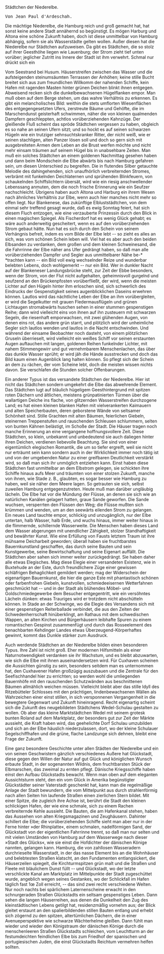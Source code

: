 <h>Städtchen der Niederelbe.</h>

<pre><h>Von Jean Paul d'Ardeschah.</h></pre>

Die mächtige Niederelbe, die Hamburg reich und groß gemacht hat,
hat sonst keine andere Stadt annähernd so begünstigt. Es mögen
Harburg und Altona eine schöne Zukunft haben, doch ist diese unmittelbar
von Hamburg abhängig, sofern sie als Wasserstädte gelten
wollen. Außer diesen hat die Niederelbe nur Städtchen aufzuweisen.
Da gibt es Städtchen, die so stolz auf ihrer Geesthöhe liegen wie
Lauenburg; der Strom zieht tief unten vorüber; jeglicher Zutritt
ins Innere der Stadt ist ihm verwehrt. Schmal nur drückt sich ein 

<bild/>

<bu>Vom Seestrand bei Husum.</bu> 
Häuserstreifen zwischen das Wasser und die aufsteigenden steinumsäumten
Terrassen der Anhöhen; keine stille Bucht breitet sich
aus zum freundlichen Willkomm der nahenden Schiffe, kein Hafen
mit ragenden Masten hinter grünen Deichen blinkt ihnen entgegen.
Abweisend recken sich die dunkelbewachsenen Hügelflanken empor.
Man muß oben auf dem Berge stehen, um das wahre Verhältnis
zu erkennen. Es gibt ein melancholisches Bild: weithin die stets
umflorten Wiesenflächen des entgegengesetzten Ufers, zerstreute
Bäume und Gehöfte, die im Marschendunst geisterhaft schwimmen,
näher die von kleinen qualmenden Dampfern geschleppten, achtlos
vorüberziehenden Kahnzüge. Der gleißende Fluß scheint das spröde
Städtchen vergessen zu haben, obgleich es so nahe an seinen Ufern
sitzt; und so hockt es auf seinen schwarzen Hügeln wie ein trutziger
sehnsuchtskranker Ritter, der nicht weiß, wie er seinen stachligen,
alten Panzer lösen soll und doch so gern sich mit ausgebreiteten Armen
dem Leben an die Brust werfen möchte und nicht mehr einsam
träumen auf seinem Hügel bis in unabsehbare Zeiten. Man muß
ein solches Städtchen an einem goldenen Nachmittag gesehen haben
und dann beim Mondschein die Elbe abwärts bis nach Hamburg
gefahren sein, um diesen Unterschied zu begreifen. Die in flutendes
Silber getauchte Melodie des dahingehenden, sich unaufhörlich
verbreiternden Stromes, verbrämt mit funkelnden Deichlaternen und
sprühenden Blinkfeuern, von schaukelnden Schiffslichtern übersät,
wird wie ein riesig anschwellender Lebenssang anmuten, dem die
noch frische Erinnerung wie ein Seufzer nachschleicht. Übrigens
haben auch Altona und Harburg ein ihrem Wesen nach ähnliches
Verhältnis zur Elbe, wenn auch hier manches nicht mehr so offen
liegt. Nur Blankenese, das zukünftige Elbluststädtchen, von dem
einmal sehr treffend gesagt wurde, daß es ewig Sonntag feiert,
hat sich diesem Fluch entzogen, wie eine verzauberte Prinzessin
durch den Blick in einen magischen Spiegel. Als Fischerdorf hat
es wenig Glück gehabt; es wäre auch anderweitig gescheitert, wenn
es auf den vorüberziehenden Strom gebaut hätte. Nun hat es sich
durch den Schein von seinem Verhängnis befreit, indem es vom
Bilde der Elbe lebt -- so zieht es alles an sich, was vom schönen
Schein leben will. Viel hat es aber auch den beiden Elbsanden zu
verdanken, dem großen und dem kleinen Schweinesand, die die Fahrrinne
der Elbe näher ans Ufer gedrängt haben, so daß man alle
vorüberziehenden Dampfer und Segler aus unmittelbarer Nähe be-* 
*trachten kann -- ein Bild voll ewig wechselnder Reize und wunderbar
belebten Lebens, doch wohlgemerkt -- nur ein Bild. Wer in
dunkler Nacht auf der Blankeneser Landungsbrücke steht, zur Zeit
der Ebbe besonders, wenn der Strom, von der Flut nicht aufgehalten,
geheimnisvoll gurgelnd und seufzend an den Brückenpfosten
vorüberfließt, der wird, wenn die meisten Lichter auf den Hügeln
hinter ihm erloschen sind, sich schwerlich des Eindrucks der Gespenstigkeit
seines augenblicklichen Daseins erwehren können. Lautlos
wird das nächtliche Leben der Elbe an ihm vorübergleiten, er
wird die Segelkutter mit grauen Fledermausflügeln und grünen
Lichtaugen stromabwärts huschen sehen in einer stummen gespenstigen
Reihe; dann wird vielleicht eins von ihnen auf ihn zusteuern mit
schwarzen Segeln, die riesenhaft emporwachsen, mit zwei glühenden
Augen, von denen eins rot, das andere grün starrt, und plötzlich
wird der unheimliche Segler sich lautlos wenden und lautlos in die
Nacht entschwinden. Und während der einsame Beobachter noch dasteht,
von einem plötzlichen Gruseln überrieselt, wird vielleicht ein
weißes Schiff vor seinen erstaunten Augen auftauchen mit langen,
goldenen Reihen funkelnder Lichter, mit nahem Stimmengewirr und
gut vernehmbarem Menschenlachen, das über das dunkle Wasser
sprüht; er wird jäh die Hände ausstrecken und doch das Bild kaum
einen Augenblick lang halten können. So pflegt sich der Schein
an dem zu rächen, der vom Scheine lebt, doch die meisten wissen
nichts davon. Sie verschlafen die Stunden solcher Offenbarungen.

Ein anderer Typus ist das <g>versandete</g> Städtchen der Niederelbe.
Hier ist nicht das Städtchen sondern umgekehrt die Elbe das abwehrende
Element. Das Städtchen lugt auf bläulich hügeligem
Geesthintergrund mit spitzen roten Dächern und ältlichen, meistens
grünpatinierten Türmen über die wallartigen Deiche ins flache, von
glitzernden Wasserstreifen durchzogene Land; es hat einen kleinen
blanken Hafen mit vielverankerten Kaimauern und alten Speicherbauten,
deren geborstene Wände von seltsamer Schönheit sind. Stille
Grachten mit alten Bäumen, feierlichen Giebeln, steinernen Treppenstufen
und rauschenden Schleusen schlummern, selten von bunten
Kähnen belästigt, im Schoße der Stadt. Die Häuser tragen noch
manche Erinnerung an eine vergangene hoffnungsvollere Zeit. Diese
Städtchen, so klein, unbekannt und unbedeutend sie auch daliegen
hinter ihren Deichen, verdienen liebevolle Beachtung. Sie sind von
einer eigentümlich elegischen Romantik, die um so tiefer ergreift, 
weil sie nicht nur erträumt sein kann sondern auch in der Wirklichkeit
immer noch tätig ist und von der umgebenden Natur zu einer
greifbaren Deutlichkeit verstärkt wird, so daß man sich ihr unmöglich
entziehen kann. Einst haben diese Städtchen fast unmittelbar an
dem Elbstrom gelegen, sie schickten ihre Schiffe hinaus aufs Meer
und träumten von einer stolzen Zukunft, manche von ihnen, wie
Stade z.&nbsp;B., glaubten, es sogar besser wie Hamburg zu haben, weil
sie näher dem Meere lagen. So getrauten sie sich, selbst zuweilen Hamburg
entgegenzutreten. Heute muß man darüber ungläubig lächeln.
Die Elbe hat vor die Mündung der Flüsse, an denen sie sich wie
an natürlichen Kanälen gelagert hatten, graue Sande geworfen.
Die Sande wuchsen, versperrten den Flüssen den Weg; die Flüsse
mußten sich krümmen und wenden, um an den seewärts eilenden
Strom zu gelangen. Ein neues Land tauchte empor, schlickig und
unzugänglich, nur der Elbe untertan, halb Wasser, halb Erde, und
wuchs hinaus, immer weiter hinaus in die flimmernde, schillernde
Wasserweite. Die Menschen haben dieses Land dem Wasser abgerungen
mit unendlicher Zähigkeit, stolzer Standhaftigkeit und bewährter
Kunst. Wie eine Erfüllung von Fausts letztem Traum ist
ihre mühsame Deicharbeit geworden; überall haben sie fruchtbarstes
Bauernkunstland geschaffen, das durch seine Bauten und sein Kunstgewerbe,
seine Bewirtschaftung und seine Eigenart auffällt. Die
Städtchen aber sahen sich immer weiter zurückgedrängt. Sie haben
daher alle etwas Elegisches. Mag diese Elegie einer versandeten
Existenz, wie in Buxtehude an der Este, durch freundlichere Züge
einer gewissen schläfrigen Behaglichkeit gemildert werden; mag der
Widerschein der eigenartigen Bauernkunst, die hier die ganze Este
mit phantastisch schönen oder farbenfrohen Giebeln, kunstvollen,
schmiedeeisernen Wetterfahnen geschmückt hat -- und in der Stadt
als blühendes Möbel- und Goldschmiedegewerbe dem Besucher entgegentritt,
wie ein versöhntes Lächeln dünken: etwas Trauriges wird
er trotzdem nicht abschütteln können. In Stade an der Schwinge,
wo die Elegie des Versandens sich mit einer gespenstigen Reiterballade
verbindet, die aus den Zeiten der Schwedenherrschaft hinüberklingt,
am Rathaus mit dem schwedischen Wappen, an alten Kirchen und
Bürgerhäusern leibhafte Spuren zu einem romantischen Gespinst
zusammenfügt und durch das Rosseelement des benachbarten Kehdinger
Landes etwas Überzeugend-Körperhaftes gewinnt, kommt das
Dunkle stärker zum Ausdruck.
 
Auch <g>werdende</g> Städtchen an der Niederelbe bilden einen besonderen
Typus. Ihre Zahl ist nicht groß. Eher modernen Hilfsmitteln
als einer Naturnotwendigkeit verdanken sie ihr Wachstum,
und es bleibt abzuwarten, wie sich die Elbe mit ihnen auseinandersetzen
wird. Für Cuxhaven scheinen die Aussichten günstig zu sein,
besonders seitdem man es unternommen hat, den Cuxhavener Hafen
großzügig auszubauen und die Zentrale für den Seefischhandel hier
zu errichten; so werden wohl die umliegenden Bauernhöfe mit den
rauschenden Schutzwänden aus beschnittenen Bäumen allmählich
weichen müssen. Vielleicht bleibt aber das stille Idyll des Ritzebütteler
Schlosses mit den prächtigen, lindenbewachsenen Wällen als
Wahrzeichen einer einst stillen, in sich versponnenen Vergangenheit
in die bewegtere Gegenwart und Zukunft hineinragend. Recht eigenartig
scheint sich die Zukunft des neugebildeten Städtchens Wedel-Schulau
gestalten zu wollen. Ob aber das kleine Marktstädtchen
Wedel mit seinem grotesk bunten Roland auf dem Marktplatz, der
besonders gut zur Zeit der Märkte aussieht, die Kraft haben wird,
das geehelichte Dorf Schulau umzubilden und sich an der Elbe
häuslich niederzulassen, dort, wo der kleine Schulauer Segelschiffhafen
und die grüne, flache Landzunge sich dehnen, bleibt eine Frage
der Zukunft.

Eine ganz besondere Geschichte unter allen Städten der Niederelbe
und ein von seinen Geschwistern gänzlich verschiedenes Außere
hat Glückstadt, diese gegen den Willen der Natur auf gut Glück und
königlichen Wunsch erbaute Stadt, in der sogenannten Wildnis, dem
fruchtbarsten Stück der Elbmarschen, das zweimal zu ernten pflegt.
Dänische Kriegsschiffe haben einst den Aufbau Glückstadts bewacht.
Wenn man oben auf dem eleganten Aussichtsturm steht, den ein vom
Glück in Amerika begünstigter Glückstädter seiner Vaterstadt geschenkt
hat, kann man die regelmäßige Anlage der Stadt bewundern, die
vom Mittelpunkt aus durch strahlenförmig nach allen Seiten hin
laufende Straßen einen zierlichen Stern bildet. Mit einer Spitze,
die zugleich ihre Achse ist, berührt die Stadt den kleinen schlickigen
Hafen, der wie eine schmale, sich zu einem Rachen verbreiternde Kehle
aussieht. Die Bauten, die am Hafenkanal stehen, haben das Aussehen
von alten Kriegsmagazinen und Zeughäusern. Dahinter
schillert die Elbe; die vorüberziehenden Schiffe sieht man aber nur
in der Ferne hinter »der Rhinplatte«, einem schmalen, nadelförmigen
Sand, der Glückstadt von der eigentlichen Fahrrinne trennt, so 
daß man nur selten und mit vielen Umständen von Hamburg auf
dem Wasserwege nach dieser »Stadt des Glücks«, wie sie einst die
Hofdichter der dänischen Könige nannten, gelangen kann. Hamburg,
die von zahllosen Wasseradern durchrieselte Wasserstadt, in
der das nasse Element bis an die Wohnhäuser und belebtesten Straßen
klatscht, an den Fundamenten entlangsickert, die Häuserzeilen spiegelt,
die Kirchturmspitzen grün malt und die Straßen und Fleete mit
bläulichem Dunst füllt -- und Glückstadt, wo der letzte verschlickte
Kanal am Marktplatz im Mittelpunkte der Stadt zugeschüttet wurde,
angeblich wegen seines Gestankes, wo der Schlickfall im Hafen täglich
fast 1œ Zoll erreicht, -- das sind zwei recht verschiedene
Welten. Nur noch nachts bei spärlichem Laternenscheine erwacht
in den schnurgeraden Straßen Glückstadts ein seltsam gespenstiges
Leben. Dann sehen die langen Häuserreihen, aus denen die Dunkelheit
den Zug des kleinstädtischen Lebens getilgt hat, residenzmäßig
vornehm aus; der Blick gleitet erstaunt an den spalierbildenden
stillen Bauten entlang und erhebt sich zögernd zu den spitzen, altertümlichen
Dächern, die in einer Avenueperspektive wie schwarze
Wächterhelme gleißen. Dann fühlt man wieder und wieder den
Königstraum der dänischen Könige durch die menschenleeren Straßen
Glückstadts schleichen, vom Leuchtturm an der festumdeichten feindlichen
Elbe bis zum Friedhof der spanischen und portugiesischen
Juden, die einst Glückstadts Reichtum vermehren helfen sollten.

